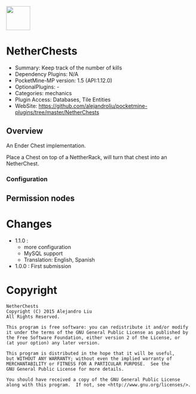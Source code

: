 <img src="https://raw.githubusercontent.com/alejandroliu/pocketmine-plugins/master/Media/EnderChest.png" style="width:64px;height:64px" width="64" height="64"/>

# NetherChests

* Summary: Keep track of the number of kills
* Dependency Plugins: N/A
* PocketMine-MP version: 1.5 (API:1.12.0)
* OptionalPlugins: -
* Categories: mechanics
* Plugin Access: Databases, Tile Entities
* WebSite: https://github.com/alejandroliu/pocketmine-plugins/tree/master/NetherChests


## Overview

<!-- php: $v_forum_thread = "http://forums.pocketmine.net/threads/killrate.8060/"; -->
<!-- template: prologue.md -->
<!-- template-end -->

An Ender Chest implementation.

Place a Chest on top of a NettherRack, will turn that chest into an NetherChest.

### Configuration


## Permission nodes


# Changes

* 1.1.0 :
  - more configuration
  - MySQL support
  - Translation: English, Spanish
* 1.0.0 : First submission

# Copyright

    NetherChests
    Copyright (C) 2015 Alejandro Liu
    All Rights Reserved.

    This program is free software: you can redistribute it and/or modify
    it under the terms of the GNU General Public License as published by
    the Free Software Foundation, either version 2 of the License, or
    (at your option) any later version.

    This program is distributed in the hope that it will be useful,
    but WITHOUT ANY WARRANTY; without even the implied warranty of
    MERCHANTABILITY or FITNESS FOR A PARTICULAR PURPOSE.  See the
    GNU General Public License for more details.

    You should have received a copy of the GNU General Public License
    along with this program.  If not, see <http://www.gnu.org/licenses/>.
